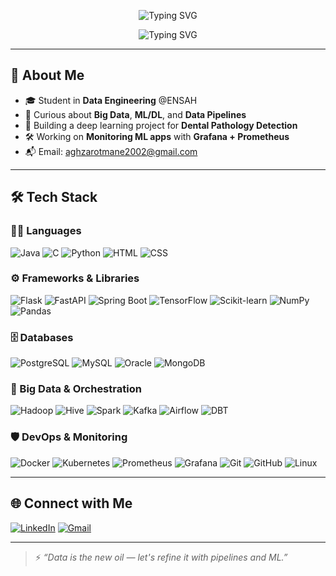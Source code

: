 <p align="center">
  <img src="https://readme-typing-svg.demolab.com?font=Fira+Code&size=24&duration=3000&pause=1000&center=true&vCenter=true&width=500&height=50&lines=👋+Assalamu+Alaykum%2C+I'm+Otmane" alt="Typing SVG" />
</p>

<p align="center">
  <img src="https://readme-typing-svg.demolab.com?font=Fira+Code&size=24&duration=3000&pause=1000&center=true&vCenter=true&width=600&height=50&lines=🧠+Passionate+Data+Engineer+from+Morocco+🇲🇦" alt="Typing SVG" />
</p>




---

## 📌 About Me

- 🎓 Student in **Data Engineering** @ENSAH  
- 🧠 Curious about **Big Data**, **ML/DL**, and **Data Pipelines**
- 🦷 Building a deep learning project for **Dental Pathology Detection**
- 🛠️ Working on **Monitoring ML apps** with **Grafana + Prometheus**
- 📬 Email: aghzarotmane2002@gmail.com

---

## 🛠️ Tech Stack
### 👨‍💻 Languages
![Java](https://img.shields.io/badge/Java-%23007396.svg?style=flat&logo=java&logoColor=white)
![C](https://img.shields.io/badge/C-%2300599C.svg?style=flat&logo=c&logoColor=white)
![Python](https://img.shields.io/badge/Python-%2314354C.svg?style=flat&logo=python&logoColor=white)
![HTML](https://img.shields.io/badge/HTML5-%23E34F26.svg?style=flat&logo=html5&logoColor=white)
![CSS](https://img.shields.io/badge/CSS3-%231572B6.svg?style=flat&logo=css3&logoColor=white)

### ⚙️ Frameworks & Libraries
![Flask](https://img.shields.io/badge/Flask-%23000.svg?style=flat&logo=flask)
![FastAPI](https://img.shields.io/badge/FastAPI-%23009688.svg?style=flat&logo=fastapi)
![Spring Boot](https://img.shields.io/badge/Spring_Boot-%236DB33F.svg?style=flat&logo=spring-boot&logoColor=white)
![TensorFlow](https://img.shields.io/badge/TensorFlow-%23FF6F00.svg?style=flat&logo=tensorflow)
![Scikit-learn](https://img.shields.io/badge/Scikit--learn-%23F7931E.svg?style=flat&logo=scikit-learn&logoColor=white)
![NumPy](https://img.shields.io/badge/NumPy-%23013243.svg?style=flat&logo=numpy&logoColor=white)
![Pandas](https://img.shields.io/badge/Pandas-%23150458.svg?style=flat&logo=pandas&logoColor=white)

### 🗄️ Databases
![PostgreSQL](https://img.shields.io/badge/PostgreSQL-%23336791.svg?style=flat&logo=postgresql&logoColor=white)
![MySQL](https://img.shields.io/badge/MySQL-%2300f.svg?style=flat&logo=mysql&logoColor=white)
![Oracle](https://img.shields.io/badge/Oracle-%23F80000.svg?style=flat&logo=oracle&logoColor=white)
![MongoDB](https://img.shields.io/badge/MongoDB-%2347A248.svg?style=flat&logo=mongodb&logoColor=white)

### 🧠 Big Data & Orchestration
![Hadoop](https://img.shields.io/badge/Hadoop-%23FFCA28.svg?style=flat&logo=apache-hadoop&logoColor=black)
![Hive](https://img.shields.io/badge/Hive-%23FDEE21.svg?style=flat&logo=apache-hive&logoColor=black)
![Spark](https://img.shields.io/badge/Spark-%23E25A1C.svg?style=flat&logo=apachespark)
![Kafka](https://img.shields.io/badge/Kafka-%23000000.svg?style=flat&logo=apachekafka&logoColor=white)
![Airflow](https://img.shields.io/badge/Airflow-%23017CEE.svg?style=flat&logo=apacheairflow)
![DBT](https://img.shields.io/badge/dbt-%23FF694B.svg?style=flat&logo=dbt&logoColor=white)

### 🛡️ DevOps & Monitoring
![Docker](https://img.shields.io/badge/Docker-%232496ED.svg?style=flat&logo=docker&logoColor=white)
![Kubernetes](https://img.shields.io/badge/Kubernetes-%23326CE5.svg?style=flat&logo=kubernetes&logoColor=white)
![Prometheus](https://img.shields.io/badge/Prometheus-%23E6522C.svg?style=flat&logo=prometheus&logoColor=white)
![Grafana](https://img.shields.io/badge/Grafana-%23F46800.svg?style=flat&logo=grafana&logoColor=white)
![Git](https://img.shields.io/badge/Git-%23F05032.svg?style=flat&logo=git&logoColor=white)
![GitHub](https://img.shields.io/badge/GitHub-%23121011.svg?style=flat&logo=github&logoColor=white)
![Linux](https://img.shields.io/badge/Linux-%23FCC624.svg?style=flat&logo=linux&logoColor=black)

---

## 🌐 Connect with Me

[![LinkedIn](https://img.shields.io/badge/LinkedIn-%230077B5.svg?style=flat&logo=linkedin&logoColor=white)](https://linkedin.com/in/ton-lien)
[![Gmail](https://img.shields.io/badge/Gmail-%23D14836.svg?style=flat&logo=gmail&logoColor=white)](mailto:aghzarotmane2002@gmail.com)

---

> ⚡ *“Data is the new oil — let's refine it with pipelines and ML.”*




